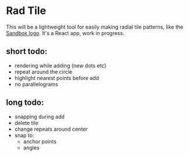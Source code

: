 # Rad Tile

This will be a lightweight tool for easily making radial tile patterns, like the [Sandbox logo](https://sandbox.is). It's a React app, work in progress.

## short todo:

-   rendering while adding (new dots etc)
-   repeat around the circle
-   highlight nearest points before add
-   no parallelograms

## long todo:

-   snapping during add
-   delete tile
-   change repeats around center
-   snap to:
    -   anchor points
    -   angles
